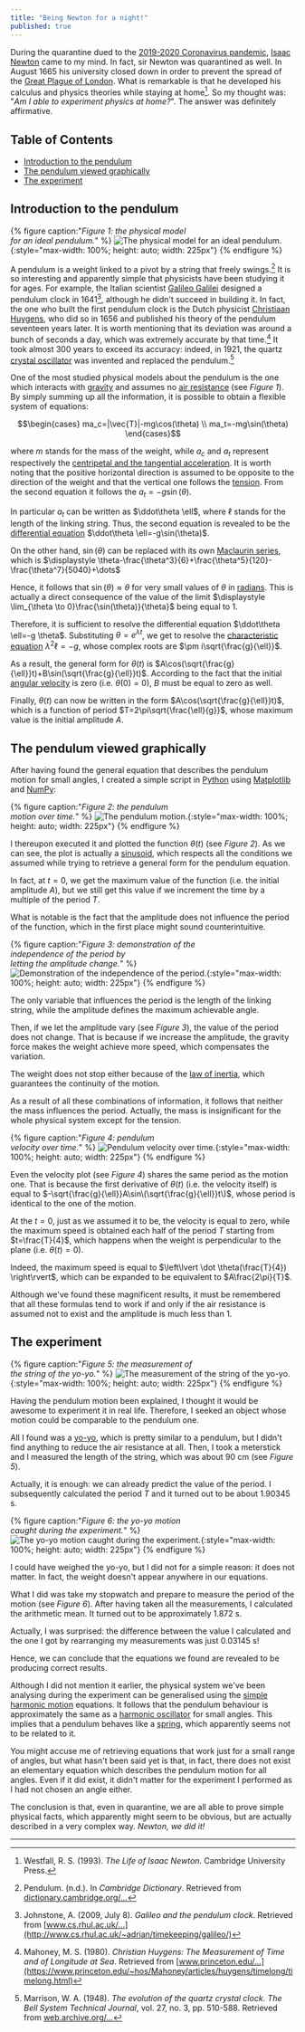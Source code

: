 ```yaml
---
title: "Being Newton for a night!"
published: true
---
```


During the quarantine dued to the [2019-2020 Coronavirus pandemic](https://en.wikipedia.org/wiki/COVID-19_pandemic), [Isaac Newton](https://en.wikipedia.org/wiki/Isaac_Newton) came to my mind. In fact, sir Newton was quarantined as well. In August 1665 his university closed down in order to prevent the spread of the [Great Plague of London](https://en.wikipedia.org/wiki/Great_Plague_of_London). What is remarkable is that he developed his calculus and physics theories while staying at home[^1]. So my thought was: "*Am I able to experiment physics at home?*". The answer was definitely affirmative.

## Table of Contents
  - [Introduction to the pendulum](#introduction-to-the-pendulum)
  - [The pendulum viewed graphically](#the-pendulum-viewed-graphically)
  - [The experiment](#the-experiment)


## Introduction to the pendulum
{% figure caption:"*Figure 1: the physical model<br/>for an ideal pendulum.*" %}
  ![The physical model for an ideal pendulum.](https://edu.hearot.it/Experiments/Physics/Pendulum%20Motion/figure_1.png){:style="max-width: 100%; height: auto; width: 225px"}
{% endfigure %}

  A pendulum is a weight linked to a pivot by a string that freely swings.[^2] It is so interesting and apparently simple that physicists have been studying it for ages. For example, the Italian scientist [Galileo Galilei](https://en.wikipedia.org/wiki/Galileo_Galilei) designed a pendulum clock in 1641[^3], although he didn't succeed in building it. In fact, the one who built the first pendulum clock is the Dutch physicist [Christiaan Huygens](https://en.wikipedia.org/wiki/Christiaan_Huygens), who did so in 1656 and published his theory of the pendulum seventeen years later. It is worth mentioning that its deviation was around a bunch of seconds a day, which was extremely accurate by that time.[^4] It took almost 300 years to exceed its accuracy: indeed, in 1921, the quartz [crystal oscillator](https://en.wikipedia.org/wiki/Crystal_oscillator) was invented and replaced the pendulum.[^5]

  One of the most studied physical models about the pendulum is the one which interacts with [gravity](https://en.wikipedia.org/wiki/Gravity) and assumes no [air resistance](https://en.wikipedia.org/wiki/Drag_(physics)) (see *Figure 1*). By simply summing up all the information, it is possible to obtain a flexible system of equations:

  $$\begin{cases}
    ma_c=|\vec{T}|-mg\cos(\theta) \\
    ma_t=-mg\sin(\theta)
  \end{cases}$$

  where $m$ stands for the mass of the weight, while $a_c$ and $a_t$ represent respectively the [centripetal and the tangential acceleration](https://en.wikipedia.org/wiki/Acceleration#Tangential_and_centripetal_acceleration). It is worth noting that the positive horizontal direction is assumed to be opposite to the direction of the weight and that the vertical one follows the [tension](https://en.wikipedia.org/wiki/Tension_(physics)). From the second equation it follows the $a_t=-g\sin(\theta)$.

  In particular $a_t$ can be written as $\ddot\theta \ell$, where $\ell$ stands for the length of the linking string. Thus, the second equation is revealed to be the [differential equation](https://en.wikipedia.org/wiki/Differential_equation) $\ddot\theta \ell=-g\sin(\theta)$.

  On the other hand, $\sin(\theta)$ can be replaced with its own [Maclaurin series](https://en.wikipedia.org/wiki/Taylor_series), which is $\displaystyle \theta-\frac{\theta^3}{6}+\frac{\theta^5}{120}-\frac{\theta^7}{5040}+\dots$

  Hence, it follows that $\sin(\theta)\approx\theta$ for very small values of $\theta$ in [radians](https://en.wikipedia.org/wiki/Radian). This is actually a direct consequence of the value of the limit $\displaystyle \lim_{\theta \to 0}\frac{\sin(\theta)}{\theta}$ being equal to $1$.

  Therefore, it is sufficient to resolve the differential equation $\ddot\theta \ell=-g \theta$. Substituting $\theta=e^{\lambda t}$, we get to resolve the [characteristic equation](https://en.wikipedia.org/wiki/Linear_difference_equation#Characteristic_equation_and_roots) $\lambda^2\ell=-g$, whose complex roots are $\pm i\sqrt{\frac{g}{\ell}}$.

  As a result, the general form for $\theta(t)$ is $A\cos(\sqrt{\frac{g}{\ell}}t)+B\sin(\sqrt{\frac{g}{\ell}}t)$. According to the fact that the initial [angular velocity](https://en.wikipedia.org/wiki/Angular_velocity) is zero (i.e. $\dot\theta(0)=0$), $B$ must be equal to zero as well.  

  Finally, $\theta(t)$ can now be written in the form $A\cos(\sqrt{\frac{g}{\ell}}t)$, which is a function of period $T=2\pi\sqrt{\frac{\ell}{g}}$, whose maximum value is the initial amplitude $A$.

## The pendulum viewed graphically

  After having found the general equation that describes the pendulum motion for small angles, I created a simple script in [Python](https://en.wikipedia.org/wiki/Python_(programming_language)) using [Matplotlib](https://en.wikipedia.org/wiki/Matplotlib) and [NumPy](https://en.wikipedia.org/wiki/NumPy):

  <script src="https://gist.github.com/hearot/06c48e9a9c6ff81e9dea6e2a22e05ec2.js"></script>

{% figure caption:"*Figure 2: the pendulum<br/>motion over time.*" %}
  ![The pendulum motion.](https://edu.hearot.it/Experiments/Physics/Pendulum%20Motion/figure_2.gif){:style="max-width: 100%; height: auto; width: 225px"}
{% endfigure %}

  I thereupon executed it and plotted the function $\theta(t)$ (see *Figure 2*). As we can see, the plot is actually a [sinusoid](https://en.wikipedia.org/wiki/Sine_wave), which respects all the conditions we assumed while trying to retrieve a general form for the pendulum equation.

  In fact, at $t=0$, we get the maximum value of the function (i.e. the initial amplitude $A$), but we still get this value if we increment the time by a multiple of the period $T$.

  What is notable is the fact that the amplitude does not influence the period of the function, which in the first place might sound counterintuitive.

{% figure caption:"*Figure 3: demonstration of the<br/>independence of the period by<br/>letting the amplitude change.*" %}
  ![Demonstration of the independence of the period.](https://edu.hearot.it/Experiments/Physics/Pendulum%20Motion/figure_3.gif){:style="max-width: 100%; height: auto; width: 225px"}
{% endfigure %}

  The only variable that influences the period is the length of the linking string, while the amplitude defines the maximum achievable angle.

  Then, if we let the amplitude vary (see *Figure 3*), the value of the period does not change. That is because if we increase the amplitude, the gravity force makes the weight achieve more speed, which compensates the variation.

  The weight does not stop either because of the [law of inertia](https://en.wikipedia.org/wiki/Newton%27s_laws_of_motion#Newton's_first_law), which guarantees the continuity of the motion.

  As a result of all these combinations of information, it follows that neither the mass influences the period. Actually, the mass is insignificant for the whole physical system except for the tension.

{% figure caption:"*Figure 4: pendulum<br/>velocity over time.*" %}
  ![Pendulum velocity over time.](https://edu.hearot.it/Experiments/Physics/Pendulum%20Motion/figure_4.gif){:style="max-width: 100%; height: auto; width: 225px"}
{% endfigure %}

  Even the velocity plot (see *Figure 4*) shares the same period as the motion one. That is because the first derivative of $\theta(t)$ (i.e. the velocity itself) is equal to $-\sqrt{\frac{g}{\ell}}A\sin\(\sqrt{\frac{g}{\ell}}t\)$, whose period is identical to the one of the motion.

  At the $t=0$, just as we assumed it to be, the velocity is equal to zero, while the maximum speed is obtained each half of the period $T$ starting from $t=\frac{T}{4}$, which happens when the weight is perpendicular to the plane (i.e. $\theta(t)=0$).

  Indeed, the maximum speed is equal to $\left\lvert \dot \theta(\frac{T}{4}) \right\rvert$, which can be expanded to be equivalent to $A\frac{2\pi}{T}$.

  Although we've found these magnificent results, it must be remembered that all these formulas tend to work if and only if the air resistance is assumed not to exist and the amplitude is much less than $1$.

## The experiment

{% figure caption:"*Figure 5: the measurement of<br/>the string of the yo-yo.*" %}
  ![The measurement of the string of the yo-yo.](https://edu.hearot.it/Experiments/Physics/Pendulum%20Motion/figure_5.jpg){:style="max-width: 100%; height: auto; width: 225px"}
{% endfigure %}

  Having the pendulum motion been explained, I thought it would be awesome to experiment it in real life. Therefore, I seeked an object whose motion could be comparable to the pendulum one.

  All I found was a [yo-yo](https://en.wikipedia.org/wiki/Yo-yo), which is pretty similar to a pendulum, but I didn't find anything to reduce the air resistance at all. Then, I took a meterstick and I measured the length of the string, which was about $90\text{ cm}$ (see *Figure 5*).

  Actually, it is enough: we can already predict the value of the period. I subsequently calculated the period $T$ and it turned out to be about $1.90345\text{ s}$.
  
{% figure caption:"*Figure 6: the yo-yo motion<br/>caught during the experiment.*" %}
  ![The yo-yo motion caught during the experiment.](https://edu.hearot.it/Experiments/Physics/Pendulum%20Motion/figure_6.gif){:style="max-width: 100%; height: auto; width: 225px"}
{% endfigure %}

  I could have weighed the yo-yo, but I did not for a simple reason: it does not matter. In fact, the weight doesn't appear anywhere in our equations.

  What I did was take my stopwatch and prepare to measure the period of the motion (see *Figure 6*). After having taken all the measurements, I calculated the arithmetic mean. It turned out to be approximately $1.872\text{ s}$.

  Actually, I was surprised: the difference between the value I calculated and the one I got by rearranging my measurements was just $0.03145\text{ s}$!

  Hence, we can conclude that the equations we found are revealed to be producing correct results.

  Although I did not mention it earlier, the physical system we've been analysing during the experiment can be generalised using the [simple harmonic motion](https://en.wikipedia.org/wiki/Simple_harmonic_motion) equations. It follows that the pendulum behaviour is approximately the same as a [harmonic oscillator](https://en.wikipedia.org/wiki/Harmonic_oscillator) for small angles. This implies that a pendulum behaves like a [spring](https://en.wikipedia.org/wiki/Spring_(device)), which apparently seems not to be related to it.

  You might accuse me of retrieving equations that work just for a small range of angles, but what hasn't been said yet is that, in fact, there does not exist an elementary equation which describes the pendulum motion for all angles. Even if it did exist, it didn't matter for the experiment I performed as I had not chosen an angle either.

  The conclusion is that, even in quarantine, we are all able to prove simple physical facts, which apparently might seem to be obvious, but are actually described in a very complex way. *Newton, we did it!*

<hr/>

[^1]: Westfall, R. S. (1993). *The Life of Isaac Newton*. Cambridge University Press.
[^2]: Pendulum. (n.d.). In *Cambridge Dictionary*. Retrieved from [dictionary.cambridge.org/...](https://dictionary.cambridge.org/dictionary/english/pendulum)
[^3]: Johnstone, A. (2009, July 8). *Galileo and the pendulum clock*. Retrieved from [www.cs.rhul.ac.uk/...](http://www.cs.rhul.ac.uk/~adrian/timekeeping/galileo/)
[^4]: Mahoney, M. S. (1980). *Christian Huygens: The Measurement of Time and of Longitude at Sea*. Retrieved from [www.princeton.edu/...](https://www.princeton.edu/~hos/Mahoney/articles/huygens/timelong/timelong.html)
[^5]: Marrison, W. A. (1948). *The evolution of the quartz crystal clock*. *The Bell System Technical Journal*, vol. 27, no. 3, pp. 510-588. Retrieved from [web.archive.org/...](https://web.archive.org/web/20110717061023/http://www.ieee-uffc.org/main/history.asp?file=marrison)

